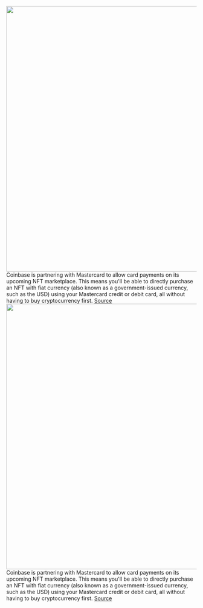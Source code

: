 <img src='https://cdn.vox-cdn.com/thumbor/ukUxQ8tcgdAgSp5tRQ8oQJwRm7E=/0x0:2040x1360/1200x800/filters:focal(857x517:1183x843)/cdn.vox-cdn.com/uploads/chorus_image/image/70404261/akrales_190206_3175_0004.0.jpg' width='700px' /><br/>
Coinbase is partnering with Mastercard to allow card payments on its upcoming NFT marketplace. This means you'll be able to directly purchase an NFT with fiat currency (also known as a government-issued currency, such as the USD) using your Mastercard credit or debit card, all without having to buy cryptocurrency first.
<a href='https://www.theverge.com/2022/1/18/22889359/coinbase-mastercard-nft-marketplace-payments'> Source <a/><img src='https://cdn.vox-cdn.com/thumbor/ukUxQ8tcgdAgSp5tRQ8oQJwRm7E=/0x0:2040x1360/1200x800/filters:focal(857x517:1183x843)/cdn.vox-cdn.com/uploads/chorus_image/image/70404261/akrales_190206_3175_0004.0.jpg' width='700px' /><br/>
Coinbase is partnering with Mastercard to allow card payments on its upcoming NFT marketplace. This means you'll be able to directly purchase an NFT with fiat currency (also known as a government-issued currency, such as the USD) using your Mastercard credit or debit card, all without having to buy cryptocurrency first.
<a href='https://www.theverge.com/2022/1/18/22889359/coinbase-mastercard-nft-marketplace-payments'> Source <a/>